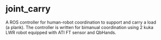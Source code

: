 # joint_carry
A ROS controller for human-robot coordination to support and carry a load (a plank). The controller is written for bimanual coordination using 2 kuka LWR robot equipped with ATI FT sensor and QbHands.  
